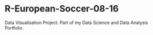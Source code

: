 # R-European-Soccer-08-16
Data Visualisation Project. 
Part of my Data Science and Data Analysis Portfolio.

